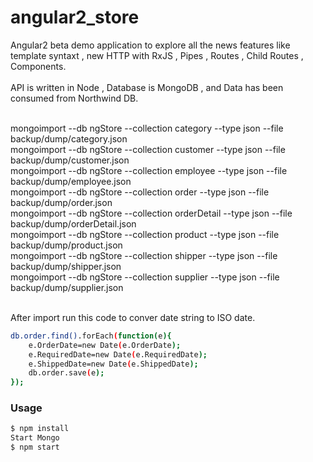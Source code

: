 # angular2_store
Angular2 beta demo application to explore all the news features like template syntaxt , new HTTP with RxJS , Pipes , Routes , Child Routes , Components.
<br><br>
API is written in Node , Database is MongoDB , and Data has been consumed from Northwind DB.<br><br>

mongoimport --db ngStore --collection category --type json --file backup/dump/category.json<br>
mongoimport --db ngStore --collection customer --type json --file backup/dump/customer.json<br>
mongoimport --db ngStore --collection employee --type json --file backup/dump/employee.json<br>
mongoimport --db ngStore --collection order --type json --file backup/dump/order.json<br>
mongoimport --db ngStore --collection orderDetail --type json --file backup/dump/orderDetail.json<br>
mongoimport --db ngStore --collection product --type json --file backup/dump/product.json<br>
mongoimport --db ngStore --collection shipper --type json --file backup/dump/shipper.json<br>
mongoimport --db ngStore --collection supplier --type json --file backup/dump/supplier.json<br><br>

After import run this code to conver date string to ISO date.
```sh
db.order.find().forEach(function(e){
    e.OrderDate=new Date(e.OrderDate);
    e.RequiredDate=new Date(e.RequiredDate);
    e.ShippedDate=new Date(e.ShippedDate);
    db.order.save(e);
});
```
### Usage

```sh
$ npm install
Start Mongo
$ npm start
```



